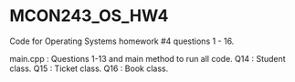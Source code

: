 # MCON243_OS_HW4
Code for Operating Systems homework #4 questions 1 - 16.

main.cpp  : Questions 1-13 and main method to run all code.
Q14       : Student class.
Q15       : Ticket class.
Q16       : Book class.
